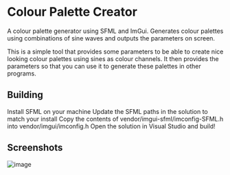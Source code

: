 # Colour Palette Creator
A colour palette generator using SFML and ImGui. Generates colour palettes using combinations of sine waves and outputs the parameters on screen.

This is a simple tool that provides some parameters to be able to create nice looking colour palettes using sines as colour channels. It then provides the parameters so that you can use it to generate these palettes in other programs.

## Building
Install SFML on your machine
Update the SFML paths in the solution to match your install
Copy the contents of vendor/imgui-sfml/imconfig-SFML.h into vendor/imgui/imconfig.h
Open the solution in Visual Studio and build!

## Screenshots
![image](https://user-images.githubusercontent.com/9325892/80198641-49941500-8618-11ea-94d8-16980dc88382.png)
